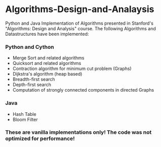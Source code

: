 # Algorithms-Design-and-Analaysis
Python and Java Implementation of Algorithms presented in Stanford's "Algorithms: Design and Analysis" course.
The following Algorithms and Datastructures have been implemented:
### Python and Cython
- Merge Sort and related algorithms
- Quicksort and related algorithms
- Contraction algorithm for minimum cut problem (Graphs)
- Dijkstra's algorithm (heap based)
- Breadth-first search
- Depth-first search
- Computation of strongly connected components in directed Graphs
### Java
- Hash Table
- Bloom Filter

### These are vanilla implementations only! The code was not optimized for performance!

